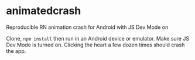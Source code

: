 # animatedcrash
Reproducible RN animation crash for Android with JS Dev Mode on

Clone, `npm install` then run in an Android device or emulator. Make sure JS Dev Mode is turned on. Clicking the heart a few dozen times should crash the app.
